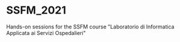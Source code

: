 # SSFM_2021
Hands-on sessions for the SSFM course "Laboratorio di Informatica Applicata ai Servizi Ospedalieri"
